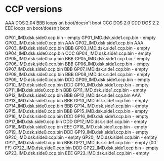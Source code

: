 # CCP versions
AAA DOS 2.04
BBB loops on boot/doesn't boot
CCC DOS 2.0
DDD DOS 2.2
EEE loops on boot/doesn't boot

GP01_IMD.dsk.side0.ccp.bin - empty
GP01_IMD.dsk.side1.ccp.bin - empty
GP02_IMD.dsk.side0.ccp.bin AAA
GP02_IMD.dsk.side1.ccp.bin AAA
GP03_IMD.dsk.side0.ccp.bin BBB
GP03_IMD.dsk.side1.ccp.bin - empty
GP04_IMD.dsk.side0.ccp.bin CCC
GP04_IMD.dsk.side1.ccp.bin - empty
GP05_IMD.dsk.side0.ccp.bin BBB
GP05_IMD.dsk.side1.ccp.bin - empty
GP06_IMD.dsk.side0.ccp.bin BBB
GP06_IMD.dsk.side1.ccp.bin - empty
GP07_IMD.dsk.side0.ccp.bin BBB
GP07_IMD.dsk.side1.ccp.bin - empty
GP08_IMD.dsk.side0.ccp.bin BBB
GP08_IMD.dsk.side1.ccp.bin - empty
GP09_IMD.dsk.side0.ccp.bin DDD
GP09_IMD.dsk.side1.ccp.bin - empty
GP10_IMD.dsk.side0.ccp.bin DDD
GP10_IMD.dsk.side1.ccp.bin - empty
GP11_IMD.dsk.side0.ccp.bin BBB
GP11_IMD.dsk.side1.ccp.bin - empty
GP12_IMD.dsk.side0.ccp.bin BBB
GP12_IMD.dsk.side1.ccp.bin AAA
GP13_IMD.dsk.side0.ccp.bin BBB
GP13_IMD.dsk.side1.ccp.bin - empty
GP14_IMD.dsk.side0.ccp.bin BBB
GP14_IMD.dsk.side1.ccp.bin - empty
GP15_IMD.dsk.side0.ccp.bin BBB
GP15_IMD.dsk.side1.ccp.bin - empty
GP16_IMD.dsk.side0.ccp.bin DDD
GP16_IMD.dsk.side1.ccp.bin - empty
GP17_IMD.dsk.side0.ccp.bin DDD
GP17_IMD.dsk.side1.ccp.bin - empty
GP18_IMD.dsk.side0.ccp.bin EEE
GP18_IMD.dsk.side1.ccp.bin - empty
GP19_IMD.dsk.side0.ccp.bin DDD
GP19_IMD.dsk.side1.ccp.bin - empty
GP20_IMD.dsk.side0.ccp.bin - empty
GP20_IMD.dsk.side1.ccp.bin - empty
GP21_IMD.dsk.side0.ccp.bin BBB
GP21_IMD.dsk.side1.ccp.bin - empty (00 FF)
GP22_IMD.dsk.side0.ccp.bin DDD
GP22_IMD.dsk.side1.ccp.bin - empty
GP23_IMD.dsk.side0.ccp.bin EEE
GP23_IMD.dsk.side1.ccp.bin - empty
